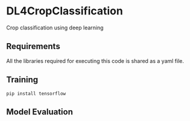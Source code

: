 # DL4CropClassification
Crop classification using deep learning 

## Requirements

All the libraries required for executing this code is shared as a yaml file.

## Training

```
pip install tensorflow
```

## Model Evaluation


